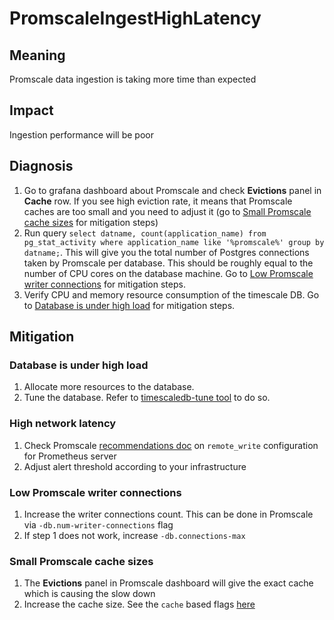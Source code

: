 # PromscaleIngestHighLatency

## Meaning

Promscale data ingestion is taking more time than expected

## Impact

Ingestion performance will be poor

## Diagnosis
1. Go to grafana dashboard about Promscale and check **Evictions** panel in **Cache** row. If you see high eviction rate, it means that Promscale caches are too small and you need to adjust it (go to [Small Promscale cache sizes](#small-promscale-cache-sizes) for mitigation steps)
2. Run query `select datname, count(application_name) from pg_stat_activity where application_name like '%promscale%' group by datname;`. This will give you the total number of Postgres connections taken by Promscale per database. This should be roughly equal to the number of CPU cores on the database machine. Go to [Low Promscale writer connections](#low-promscale-writer-connections) for mitigation steps.
3. Verify CPU and memory resource consumption of the timescale DB. Go to [Database is under high load](#database-is-under-high-load) for mitigation steps.

## Mitigation

### Database is under high load
1. Allocate more resources to the database.
2. Tune the database. Refer to [timescaledb-tune tool](https://github.com/timescale/timescaledb-tune) to do so.

### High network latency
1. Check Promscale [recommendations doc](https://github.com/timescale/promscale/blob/master/docs/configuring_prometheus.md) on `remote_write` configuration for Prometheus server
2. Adjust alert threshold according to your infrastructure

### Low Promscale writer connections
1. Increase the writer connections count. This can be done in Promscale via `-db.num-writer-connections` flag
2. If step 1 does not work, increase `-db.connections-max`

### Small Promscale cache sizes
1. The **Evictions** panel in Promscale dashboard will give the exact cache which is causing the slow down
2. Increase the cache size. See the `cache` based flags [here](https://github.com/timescale/promscale/blob/master/docs/configuration.md#metrics-specific-flags)
